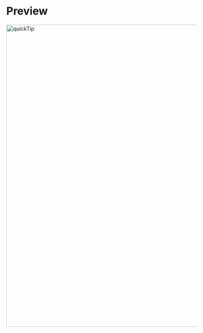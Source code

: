 # Preview

<a data-flickr-embed="true" href="https://www.flickr.com/photos/197661703@N05/53055455409/in/dateposted-public/" title="quickTip"><img src="https://live.staticflickr.com/65535/53055455409_99190a5fec_o.png" width="1366" height="800" alt="quickTip"/></a>
